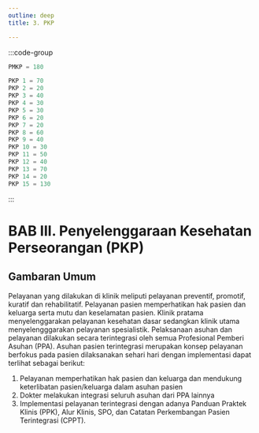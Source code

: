 ```yaml
---
outline: deep
title: 3. PKP

---
```

:::code-group

``` js [Nilai]
PMKP = 180 
```

``` ts [Standar]
PKP 1 = 70
PKP 2 = 20
PKP 3 = 40
PKP 4 = 30
PKP 5 = 30
PKP 6 = 20
PKP 7 = 20
PKP 8 = 60
PKP 9 = 40
PKP 10 = 30
PKP 11 = 50
PKP 12 = 40
PKP 13 = 70
PKP 14 = 20
PKP 15 = 130

```
:::
# BAB III. Penyelenggaraan Kesehatan Perseorangan (PKP) 
## Gambaran Umum 
Pelayanan yang dilakukan di klinik meliputi pelayanan preventif, promotif, kuratif dan rehabilitatif. Pelayanan pasien memperhatikan hak pasien dan keluarga serta mutu dan keselamatan pasien. Klinik pratama menyelenggarakan pelayanan kesehatan dasar sedangkan klinik utama menyelengggarakan pelayanan spesialistik.  Pelaksanaan asuhan dan pelayanan dilakukan secara terintegrasi oleh semua Profesional Pemberi Asuhan (PPA). Asuhan pasien terintegrasi merupakan konsep pelayanan berfokus pada pasien dilaksanakan sehari hari dengan implementasi dapat terlihat sebagai berikut: 
1. Pelayanan memperhatikan hak pasien dan keluarga dan mendukung keterlibatan pasien/keluarga dalam asuhan pasien 
2. Dokter melakukan integrasi seluruh asuhan dari PPA lainnya 
3. Implementasi pelayanan terintegrasi dengan adanya Panduan Praktek Klinis (PPK), Alur Klinis, SPO, dan Catatan Perkembangan Pasien Terintegrasi (CPPT). 
